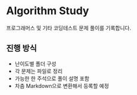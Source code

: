 # Algorithm Study

프로그래머스 및 기타 코딩테스트 문제 풀이를 기록합니다.

## 진행 방식
- 난이도별 폴더 구성
- 각 문제는 파일로 정리
- 가능한 한 주석으로 풀이 설명 포함
- 차츰 Markdown으로 변환해서 등록할 예정
